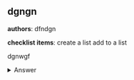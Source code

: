 ## dgngn
**authors**: dfndgn

**checklist items**: create a list add to a list

dgnwgf

<details>
<summary>Answer</summary>
gf nwrgwrh
</details>

